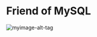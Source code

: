 # Friend of MySQL
![myimage-alt-tag](https://raw.githubusercontent.com/yolfry/friendofMySQL/master/friendofMySQL/documentation/friendofMySQL.text.png)